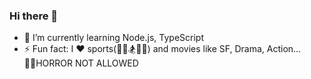 ### Hi there 👋

- 🌱 I’m currently learning Node.js, TypeScript
- ⚡ Fun fact: I ❤️ sports(🏋️‍♀️🏂🚴‍♀️) and movies like SF, Drama, Action... 🙅‍♀️HORROR NOT ALLOWED

<!--
**Annie-Cho/Annie-Cho** is a ✨ _special_ ✨ repository because its `README.md` (this file) appears on your GitHub profile.

Here are some ideas to get you started:

- 🔭 I’m currently working on ...
- 🌱 I’m currently learning ...
- 👯 I’m looking to collaborate on ...
- 🤔 I’m looking for help with ...
- 💬 Ask me about ...
- 📫 How to reach me: ...
- 😄 Pronouns: ...
- ⚡ Fun fact: ...
-->
